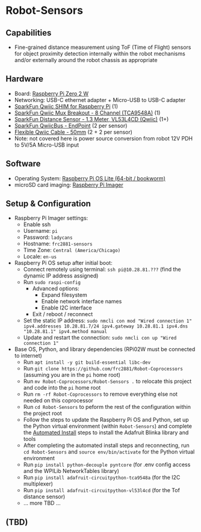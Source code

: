 # Robot-Sensors 

## Capabilities
* Fine-grained distance measurement using ToF (Time of Flight) sensors for object proximity detection internally within the robot mechanisms and/or externally around the robot chassis as appropriate

## Hardware 
* Board: [Raspberry Pi Zero 2 W](https://www.raspberrypi.com/products/raspberry-pi-zero-2-w/)
* Networking: USB-C ethernet adapter + Micro-USB to USB-C adapter
* [SparkFun Qwiic SHIM for Raspberry Pi](https://www.sparkfun.com/products/15794) (1)
* [SparkFun Qwiic Mux Breakout - 8 Channel (TCA9548A)](https://www.sparkfun.com/products/16784) (1)
* [SparkFun Distance Sensor - 1.3 Meter, VL53L4CD (Qwiic)](https://www.sparkfun.com/products/18993) (1+)
* [SparkFun QwiicBus - EndPoint](https://www.sparkfun.com/products/16988) (2 per sensor)
* [Flexible Qwiic Cable - 50mm](https://www.sparkfun.com/products/17260) (2 + 2 per sensor)
* Note: not covered here is power source conversion from robot 12V PDH to 5V/5A Micro-USB input

## Software
* Operating System: [Raspberry Pi OS Lite (64-bit / bookworm)](https://www.raspberrypi.com/software/operating-systems/#raspberry-pi-os-64-bit)
* microSD card imaging: [Raspberry Pi Imager](https://www.raspberrypi.com/software/)

## Setup & Configuration
* Raspberry Pi Imager settings:
  * Enable ssh
  * Username: `pi`
  * Password: `ladycans`
  * Hostname: `frc2881-sensors`
  * Time Zone: `Central (America/Chicago)`
  * Locale: `en-us`
* Raspberry Pi OS setup after initial boot:
  * Connect remotely using terminal: `ssh pi@10.28.81.???` (find the dynamic IP address assigned)
  * Run `sudo raspi-config`
    * Advanced options:
      * Expand filesystem
      * Enable network interface names
      * Enable I2C interface
    * Exit / reboot / reconnect
  * Set the static IP address: `sudo nmcli con mod "Wired connection 1" ipv4.addresses 10.28.81.7/24 ipv4.gateway 10.28.81.1 ipv4.dns "10.28.81.1" ipv4.method manual`
  * Update and restart the connection: `sudo nmcli con up "Wired connection 1"`
* Base OS, Python, and library dependencies (RPi02W must be connected to internet)
  * Run `apt install -y git build-essential libc-dev`
  * Run `git clone https://github.com/frc2881/Robot-Coprocessors` (assuming you are in the `pi` home root)
  * Run `mv Robot-Coprocessors/Robot-Sensors .` to relocate this project and code into the `pi` home root
  * Run `rm -rf Robot-Coprocessors` to remove everything else not needed on this coprocessor
  * Run `cd Robot-Sensors` to peform the rest of the configuration within the project root
  * Follow the steps to update the Raspberry Pi OS and Python, set up the Python virtual environment (within `Robot-Sensors`) and complete the [Automated Install](https://learn.adafruit.com/circuitpython-on-raspberrypi-linux/installing-circuitpython-on-raspberry-pi) steps to install the Adafruit Blinka library and tools
  * After completing the automated install steps and reconnecting, run `cd Robot-Sensors` and `source env/bin/activate` for the Python virtual environment
  * Run `pip install python-decouple pyntcore` (for .env config access and the WPILib NetworkTables library)
  * Run `pip install adafruit-circuitpython-tca9548a` (for the I2C multiplexer)
  * Run `pip install adafruit-circuitpython-vl53l4cd` (for the Tof distance sensor)
  * ... more TBD ...

## (TBD)
